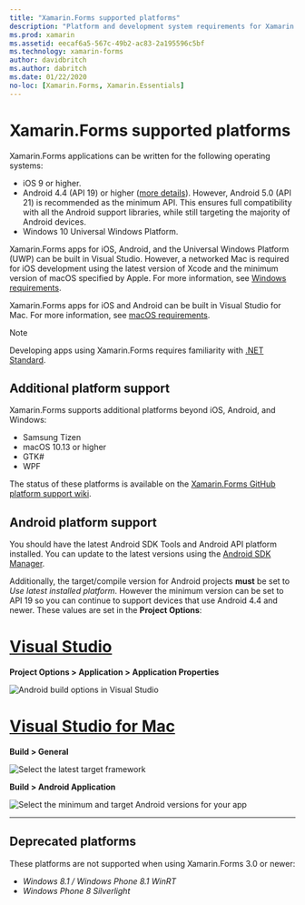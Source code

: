 ```yaml
---
title: "Xamarin.Forms supported platforms"
description: "Platform and development system requirements for Xamarin.Forms."
ms.prod: xamarin
ms.assetid: eecaf6a5-567c-49b2-ac83-2a195596c5bf
ms.technology: xamarin-forms
author: davidbritch
ms.author: dabritch
ms.date: 01/22/2020
no-loc: [Xamarin.Forms, Xamarin.Essentials]
---
```


# Xamarin.Forms supported platforms

Xamarin.Forms applications can be written for the following operating systems:

- iOS 9 or higher.
- Android 4.4 (API 19) or higher ([more details](#android-platform-support)). However, Android 5.0 (API 21) is recommended as the minimum API. This ensures full compatibility with all the Android support libraries, while still targeting the majority of Android devices.
- Windows 10 Universal Windows Platform.

Xamarin.Forms apps for iOS, Android, and the Universal Windows Platform (UWP) can be built in Visual Studio. However, a networked Mac is required for iOS development using the latest version of Xcode and the minimum version of macOS specified by Apple. For more information, see [Windows requirements](~/cross-platform/get-started/requirements.md#windows-requirements).

Xamarin.Forms apps for iOS and Android can be built in Visual Studio for Mac. For more information, see [macOS requirements](~/cross-platform/get-started/requirements.md#macos-requirements).

> [!NOTE]
> Developing apps using Xamarin.Forms requires familiarity with [.NET Standard](~/cross-platform/app-fundamentals/net-standard.md).

## Additional platform support

Xamarin.Forms supports additional platforms beyond iOS, Android, and Windows:

- Samsung Tizen
- macOS 10.13 or higher
- GTK#
- WPF

The status of these platforms is available on the [Xamarin.Forms GitHub platform support wiki](https://github.com/xamarin/Xamarin.Forms/wiki/Platform-Support).

## Android platform support

You should have the latest Android SDK Tools and Android API platform installed. You can update to the latest versions using the [Android SDK Manager](~/android/get-started/installation/android-sdk.md).

Additionally, the target/compile version for Android projects **must** be set to *Use latest installed platform*. However the minimum version can be set to API 19 so you can continue to support devices that use Android 4.4 and newer. These values are set in the **Project Options**:

# [Visual Studio](#tab/windows)

**Project Options > Application > Application Properties**

![Android build options in Visual Studio](requirements-images/options-android-vs-sml.png)

# [Visual Studio for Mac](#tab/macos)

**Build > General**

![Select the latest target framework](requirements-images/options-general-sml.png)

**Build > Android Application**

![Select the minimum and target Android versions for your app](requirements-images/options-android-sml.png)

-----

## Deprecated platforms

These platforms are not supported when using Xamarin.Forms 3.0 or newer:

- *Windows 8.1 / Windows Phone 8.1 WinRT*
- *Windows Phone 8 Silverlight*
